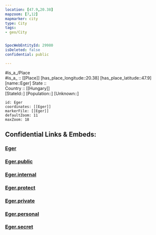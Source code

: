 ```yaml
---
location: [47.9,20.38] 
mapzoom: [7,12] 
mapmarker: city 
type: City
tags:
- geo/City


SpocWebEntityId: 29980
isDeleted: false
confidential: public

---
```

#is_a_/Place  
#is_a_ :: [[Place]] 
[has_place_longitude::20.38] 
[has_place_latitude::47.9] 
[name::Eger] 
State ::  
Country :: [[Hungary]]  
[StateId::] 
[Population::] 
[Unknown::] 


```leaflet
id: Eger
coordinates: [[Eger]] 
markerFile: [[Eger]] 
defaultZoom: 11 
maxZoom: 18
```


## Confidential Links & Embeds: 

### [Eger](/_Standards/Earth/Continent/Europe/Europe~East/Hungary/Counties~Hungary/Heves/counties~Heves/Eger/City/Eger.md) 

### [Eger.public](/_public/Earth/Continent/Europe/Europe~East/Hungary/Counties~Hungary/Heves/counties~Heves/Eger/City/Eger.public.md) 

### [Eger.internal](/_internal/Earth/Continent/Europe/Europe~East/Hungary/Counties~Hungary/Heves/counties~Heves/Eger/City/Eger.internal.md) 

### [Eger.protect](/_protect/Earth/Continent/Europe/Europe~East/Hungary/Counties~Hungary/Heves/counties~Heves/Eger/City/Eger.protect.md) 

### [Eger.private](/_private/Earth/Continent/Europe/Europe~East/Hungary/Counties~Hungary/Heves/counties~Heves/Eger/City/Eger.private.md) 

### [Eger.personal](/_personal/Earth/Continent/Europe/Europe~East/Hungary/Counties~Hungary/Heves/counties~Heves/Eger/City/Eger.personal.md) 

### [Eger.secret](/_secret/Earth/Continent/Europe/Europe~East/Hungary/Counties~Hungary/Heves/counties~Heves/Eger/City/Eger.secret.md)

